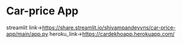 # Car-price App
 streamlit link->https://share.streamlit.io/shivampandeyvns/car-price-app/main/app.py
 heroku_link->https://cardekhoapp.herokuapp.com/
